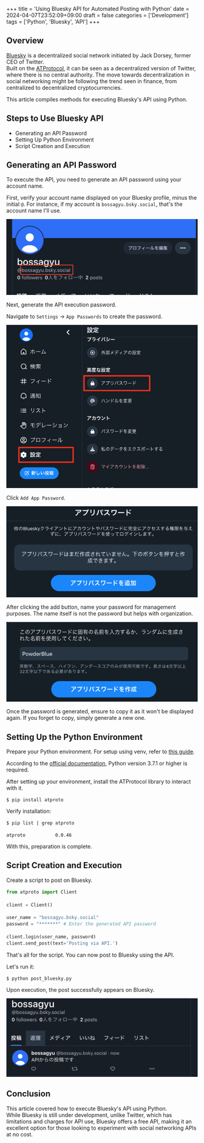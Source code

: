 +++
title = 'Using Bluesky API for Automated Posting with Python'
date = 2024-04-07T23:52:09+09:00
draft = false
categories = ['Development']
tags = ['Python', 'Bluesky', 'API']
+++

## Overview

[Bluesky](https://bsky.app/) is a decentralized social network initiated by Jack Dorsey, former CEO of Twitter.  
Built on the [ATProtocol](https://atproto.com/docs), it can be seen as a decentralized version of Twitter, where there is no central authority. The move towards decentralization in social networking might be following the trend seen in finance, from centralized to decentralized cryptocurrencies.

This article compiles methods for executing Bluesky's API using Python.

## Steps to Use Bluesky API

* Generating an API Password
* Setting Up Python Environment
* Script Creation and Execution

## Generating an API Password

To execute the API, you need to generate an API password using your account name.

First, verify your account name displayed on your Bluesky profile, minus the initial `@`. For instance, if my account is `bossagyu.bsky.social`, that's the account name I'll use.

![Bluesky Account Name](img-024-001.png)

Next, generate the API execution password.

Navigate to `Settings` → `App Passwords` to create the password.

![Bluesky App Password 1](img-024-002.png)

Click `Add App Password`.

![Bluesky App Password 2](img-024-003.png)

After clicking the add button, name your password for management purposes. The name itself is not the password but helps with organization.

![Bluesky App Password 3](img-024-004.png)

Once the password is generated, ensure to copy it as it won't be displayed again. If you forget to copy, simply generate a new one.

## Setting Up the Python Environment

Prepare your Python environment. For setup using venv, refer to [this guide](https://bossagyu.com/blog/004-paython-setup/).

According to the [official documentation](https://atproto.com/docs), Python version 3.7.1 or higher is required.

After setting up your environment, install the ATProtocol library to interact with it.

```shell
$ pip install atproto
```

Verify installation:

```shell
$ pip list | grep atproto            

atproto           0.0.46
```

With this, preparation is complete.

## Script Creation and Execution

Create a script to post on Bluesky.

```python
from atproto import Client

client = Client()

user_name = "bossagyu.bsky.social"
password = "*******" # Enter the generated API password

client.login(user_name, password)
client.send_post(text='Posting via API.')

```
That's all for the script. You can now post to Bluesky using the API.

Let's run it:

```shell
$ python post_bluesky.py
```

Upon execution, the post successfully appears on Bluesky.

![Posted on Bluesky](img-024-005.png)

## Conclusion

This article covered how to execute Bluesky's API using Python.  
While Bluesky is still under development, unlike Twitter, which has limitations and charges for API use, Bluesky offers a free API, making it an excellent option for those looking to experiment with social networking APIs at no cost.

